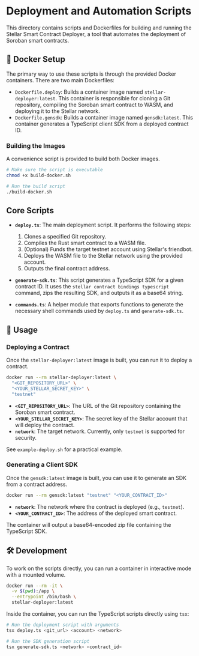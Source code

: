 # Deployment and Automation Scripts

This directory contains scripts and Dockerfiles for building and running the Stellar Smart Contract Deployer, a tool that automates the deployment of Soroban smart contracts.

## 🐋 Docker Setup

The primary way to use these scripts is through the provided Docker containers. There are two main Dockerfiles:

- `Dockerfile.deploy`: Builds a container image named `stellar-deployer:latest`. This container is responsible for cloning a Git repository, compiling the Soroban smart contract to WASM, and deploying it to the Stellar network.
- `Dockerfile.gensdk`: Builds a container image named `gensdk:latest`. This container generates a TypeScript client SDK from a deployed contract ID.

### Building the Images

A convenience script is provided to build both Docker images.

```bash
# Make sure the script is executable
chmod +x build-docker.sh

# Run the build script
./build-docker.sh
```

## Core Scripts

- **`deploy.ts`**: The main deployment script. It performs the following steps:
  1. Clones a specified Git repository.
  2. Compiles the Rust smart contract to a WASM file.
  3. (Optional) Funds the target testnet account using Stellar's friendbot.
  4. Deploys the WASM file to the Stellar network using the provided account.
  5. Outputs the final contract address.

- **`generate-sdk.ts`**: This script generates a TypeScript SDK for a given contract ID. It uses the `stellar contract bindings typescript` command, zips the resulting SDK, and outputs it as a base64 string.

- **`commands.ts`**: A helper module that exports functions to generate the necessary shell commands used by `deploy.ts` and `generate-sdk.ts`.

## 🚀 Usage

### Deploying a Contract

Once the `stellar-deployer:latest` image is built, you can run it to deploy a contract.

```bash
docker run --rm stellar-deployer:latest \
  "<GIT_REPOSITORY_URL>" \
  "<YOUR_STELLAR_SECRET_KEY>" \
  "testnet"
```

- **`<GIT_REPOSITORY_URL>`**: The URL of the Git repository containing the Soroban smart contract.
- **`<YOUR_STELLAR_SECRET_KEY>`**: The secret key of the Stellar account that will deploy the contract.
- **`network`**: The target network. Currently, only `testnet` is supported for security.

See `example-deploy.sh` for a practical example.

### Generating a Client SDK

Once the `gensdk:latest` image is built, you can use it to generate an SDK from a contract address.

```bash
docker run --rm gensdk:latest "testnet" "<YOUR_CONTRACT_ID>"
```

- **`network`**: The network where the contract is deployed (e.g., `testnet`).
- **`<YOUR_CONTRACT_ID>`**: The address of the deployed smart contract.

The container will output a base64-encoded zip file containing the TypeScript SDK.

## 🛠️ Development

To work on the scripts directly, you can run a container in interactive mode with a mounted volume.

```bash
docker run --rm -it \
  -v $(pwd):/app \
  --entrypoint /bin/bash \
  stellar-deployer:latest
```

Inside the container, you can run the TypeScript scripts directly using `tsx`:

```bash
# Run the deployment script with arguments
tsx deploy.ts <git_url> <account> <network>

# Run the SDK generation script
tsx generate-sdk.ts <network> <contract_id>
```
